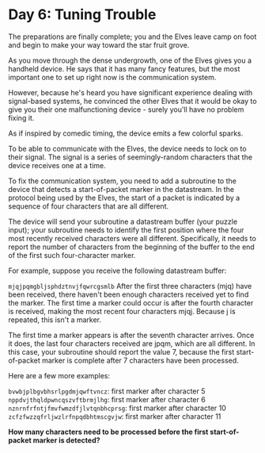 # Day 6: Tuning Trouble

The preparations are finally complete; you and the Elves leave camp on foot and begin to make your way toward the star
fruit grove.

As you move through the dense undergrowth, one of the Elves gives you a handheld device. He says that it has many fancy
features, but the most important one to set up right now is the communication system.

However, because he's heard you have significant experience dealing with signal-based systems, he convinced the other
Elves that it would be okay to give you their one malfunctioning device - surely you'll have no problem fixing it.

As if inspired by comedic timing, the device emits a few colorful sparks.

To be able to communicate with the Elves, the device needs to lock on to their signal. The signal is a series of
seemingly-random characters that the device receives one at a time.

To fix the communication system, you need to add a subroutine to the device that detects a start-of-packet marker in the
datastream. In the protocol being used by the Elves, the start of a packet is indicated by a sequence of four characters
that are all different.

The device will send your subroutine a datastream buffer (your puzzle input); your subroutine needs to identify the
first position where the four most recently received characters were all different. Specifically, it needs to report the
number of characters from the beginning of the buffer to the end of the first such four-character marker.

For example, suppose you receive the following datastream buffer:

`mjqjpqmgbljsphdztnvjfqwrcgsmlb`
After the first three characters (mjq) have been received, there haven't been enough characters received yet to find the
marker. The first time a marker could occur is after the fourth character is received, making the most recent four
characters mjqj. Because j is repeated, this isn't a marker.

The first time a marker appears is after the seventh character arrives. Once it does, the last four characters received
are jpqm, which are all different. In this case, your subroutine should report the value 7, because the first
start-of-packet marker is complete after 7 characters have been processed.

Here are a few more examples:

`bvwbjplbgvbhsrlpgdmjqwftvncz`: first marker after character 5
`nppdvjthqldpwncqszvftbrmjlhg`: first marker after character 6
`nznrnfrfntjfmvfwmzdfjlvtqnbhcprsg`: first marker after character 10
`zcfzfwzzqfrljwzlrfnpqdbhtmscgvjw`: first marker after character 11

**How many characters need to be processed before the first start-of-packet marker is detected?**